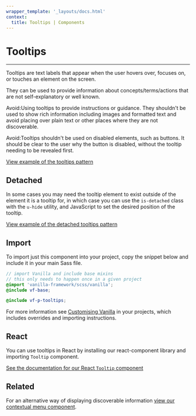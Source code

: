 ```yaml
---
wrapper_template: '_layouts/docs.html'
context:
  title: Tooltips | Components
---
```


# Tooltips

<hr>

Tooltips are text labels that appear when the user hovers over, focuses on, or touches an element on the screen.

They can be used to provide information about concepts/terms/actions that are not self-explanatory or well known.

<div class="p-notification--caution">
  <p class="p-notification__content">
    <span class="p-notification__title">Avoid:</span>Using tooltips to provide instructions or guidance. They shouldn't be used to show rich information including images and formatted text and avoid placing over plain text or other places where they are not discoverable.
  </p>
</div>

<div class="p-notification--caution">
  <p class="p-notification__content">
    <span class="p-notification__title">Avoid:</span>Tooltips shouldn't be used on disabled elements, such as buttons. It should be clear to the user why the button is disabled, without the tooltip needing to be revealed first.
  </p>
</div>

<div class="embedded-example"><a href="/docs/examples/patterns/tooltips/default" class="js-example">
View example of the tooltips pattern
</a></div>

## Detached

In some cases you may need the tooltip element to exist outside of the element it is a tooltip for, in which case you can use the `is-detached` class with the `u-hide` utility, and JavaScript to set the desired position of the tooltip.

<div class="embedded-example"><a href="/docs/examples/patterns/tooltips/detached"  data-height="120" class="js-example">
View example of the detached tooltips pattern
</a></div>

## Import

To import just this component into your project, copy the snippet below and include it in your main Sass file.

```scss
// import Vanilla and include base mixins
// this only needs to happen once in a given project
@import 'vanilla-framework/scss/vanilla';
@include vf-base;

@include vf-p-tooltips;
```

For more information see [Customising Vanilla](/docs/customising-vanilla/) in your projects, which includes overrides and importing instructions.

## React

You can use tooltips in React by installing our react-component library and importing `Tooltip` component.

[See the documentation for our React `Tooltip` component](https://canonical-web-and-design.github.io/react-components/?path=/docs/tooltip--default-story)

## Related

For an alternative way of displaying discoverable information [view our contextual menu component](/docs/patterns/contextual-menu).
